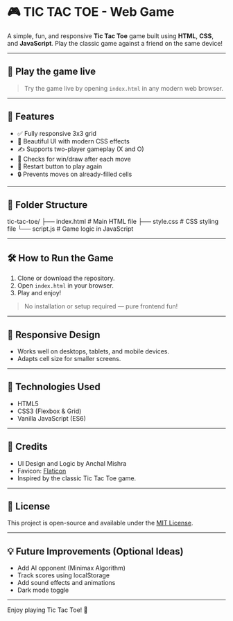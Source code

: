 # 🎮 TIC TAC TOE - Web Game

A simple, fun, and responsive **Tic Tac Toe** game built using **HTML**, **CSS**, and **JavaScript**. Play the classic game against a friend on the same device!

---

## 🚀 Play the game live

> Try the game live by opening `index.html` in any modern web browser.

---

## 🧠 Features

- ✅ Fully responsive 3x3 grid
- 🎨 Beautiful UI with modern CSS effects
- ✍️ Supports two-player gameplay (X and O)
- 🧠 Checks for win/draw after each move
- 🔁 Restart button to play again
- 🔒 Prevents moves on already-filled cells

---

## 📂 Folder Structure

tic-tac-toe/
├── index.html # Main HTML file
├── style.css # CSS styling file
└── script.js # Game logic in JavaScript

---

## 🛠️ How to Run the Game

1. Clone or download the repository.
2. Open `index.html` in your browser.
3. Play and enjoy!

> No installation or setup required — pure frontend fun!

---

## 📱 Responsive Design

- Works well on desktops, tablets, and mobile devices.
- Adapts cell size for smaller screens.

---

## 🔧 Technologies Used

- HTML5
- CSS3 (Flexbox & Grid)
- Vanilla JavaScript (ES6)

---

## 🤝 Credits

- UI Design and Logic by Anchal Mishra
- Favicon: [Flaticon](https://www.flaticon.com/)
- Inspired by the classic Tic Tac Toe game.

---

## 📜 License

This project is open-source and available under the [MIT License](LICENSE).

---

## 💡 Future Improvements (Optional Ideas)

- Add AI opponent (Minimax Algorithm)
- Track scores using localStorage
- Add sound effects and animations
- Dark mode toggle

---

Enjoy playing Tic Tac Toe! 🎉
